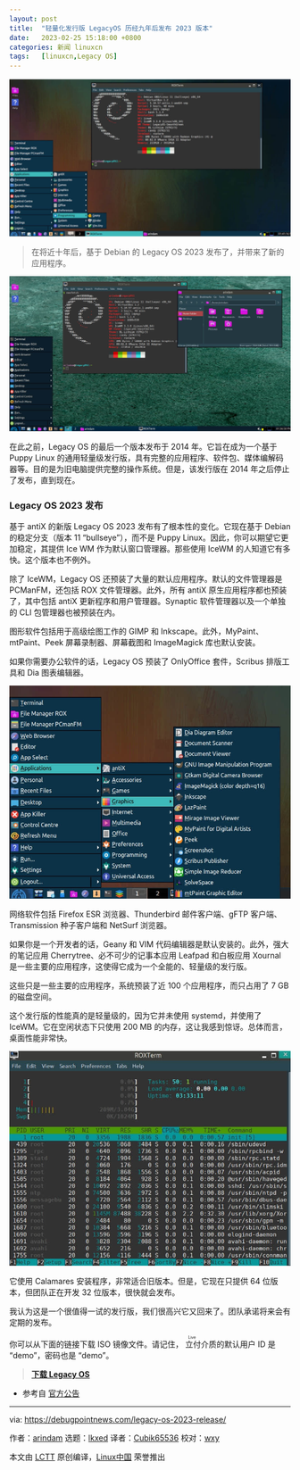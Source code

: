 ```yaml
---
layout: post
title:	"轻量化发行版 LegacyOS 历经九年后发布 2023 版本"
date:	2023-02-25 15:18:00 +0800 
categories:	新闻 linuxcn 
tags:	[linuxcn,Legacy OS]
---
```



![](/Asserts/Images/album/202302/25/151937sgn1enzxg4x1znf0.jpg)



> 
> 在将近十年后，基于 Debian 的 Legacy OS 2023 发布了，并带来了新的应用程序。
> 
> 
> 


![Legacy OS 2023 桌面](/Asserts/Images/album/202302/25/151945wwfp2l2pdomcjw2f.jpg)


在此之前，Legacy OS 的最后一个版本发布于 2014 年。它旨在成为一个基于 Puppy Linux 的通用轻量级发行版，具有完整的应用程序、软件包、媒体编解码器等。目的是为旧电脑提供完整的操作系统。但是，该发行版在 2014 年之后停止了发布，直到现在。


### Legacy OS 2023 发布


基于 antiX 的新版 Legacy OS 2023 发布有了根本性的变化。它现在基于 Debian 的稳定分支（版本 11 “bullseye”），而不是 Puppy Linux。因此，你可以期望它更加稳定，其提供 Ice WM 作为默认窗口管理器。那些使用 IceWM 的人知道它有多快。这个版本也不例外。


除了 IceWM，Legacy OS 还预装了大量的默认应用程序。默认的文件管理器是 PCManFM，还包括 ROX 文件管理器。此外，所有 antiX 原生应用程序都也预装了，其中包括 antiX 更新程序和用户管理器。Synaptic 软件管理器以及一个单独的 CLI 包管理器也被预装在内。


图形软件包括用于高级绘图工作的 GIMP 和 Inkscape。此外，MyPaint、mtPaint、Peek 屏幕录制器、屏幕截图和 ImageMagick 库也默认安装。


如果你需要办公软件的话，Legacy OS 预装了 OnlyOffice 套件，Scribus 排版工具和 Dia 图表编辑器。


![应用程序列表很长](/Asserts/Images/album/202302/25/151953u1f5qan1pqntjnet.jpg)


网络软件包括 Firefox ESR 浏览器、Thunderbird 邮件客户端、gFTP 客户端、Transmission 种子客户端和 NetSurf 浏览器。


如果你是一个开发者的话，Geany 和 VIM 代码编辑器是默认安装的。此外，强大的笔记应用 Cherrytree、必不可少的记事本应用 Leafpad 和白板应用 Xournal 是一些主要的应用程序，这使得它成为一个全能的、轻量级的发行版。


这些只是一些主要的应用程序，系统预装了近 100 个应用程序，而只占用了 7 GB 的磁盘空间。


这个发行版的性能真的是轻量级的，因为它并未使用 systemd，并使用了 IceWM。它在空闲状态下只使用 200 MB 的内存，这让我感到惊讶。总体而言，桌面性能非常快。


![性能出乎意料的好](/Asserts/Images/album/202302/25/151959l9jabmjj9j1pdpmp.jpg)


它使用 Calamares 安装程序，非常适合旧版本。但是，它现在只提供 64 位版本，但团队正在开发 32 位版本，很快就会发布。


我认为这是一个很值得一试的发行版，我们很高兴它又回来了。团队承诺将来会有定期的发布。


你可以从下面的链接下载 ISO 镜像文件。请记住，<ruby> 立付 <rt>  Live </rt></ruby>介质的默认用户 ID 是 “demo”，密码也是 “demo”。



> 
> **[下载 Legacy OS](https://sourceforge.net/projects/legacyoslinux/files/LegacyOS_2023_x64/)**
> 
> 
> 


* 参考自 [官方公告](https://wikka.puppylinux.com/LegacyOS)




---


via: <https://debugpointnews.com/legacy-os-2023-release/>


作者：[arindam](https://debugpointnews.com/author/dpicubegmail-com/) 选题：[lkxed](https://github.com/lkxed/) 译者：[Cubik65536](https://github.com/Cubik65536) 校对：[wxy](https://github.com/wxy)


本文由 [LCTT](https://github.com/LCTT/TranslateProject) 原创编译，[Linux中国](https://linux.cn/) 荣誉推出
